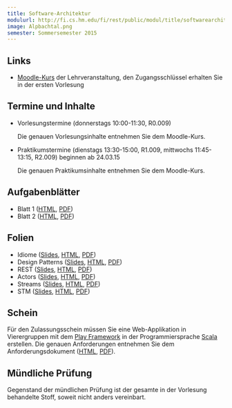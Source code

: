 ```yaml
---
title: Software-Architektur
modulurl: http://fi.cs.hm.edu/fi/rest/public/modul/title/softwarearchitektur
image: Alpbachtal.png
semester: Sommersemester 2015
---
```


<div class="row">
<div class="span6">

## Links

-   [Moodle-Kurs](https://moodle.hm.edu/course/view.php?id=5993) der
    Lehrveranstaltung, den Zugangsschlüssel erhalten Sie in der ersten Vorlesung

## Termine und Inhalte

-   Vorlesungstermine (donnerstags 10:00-11:30, R0.009)

    Die genauen Vorlesungsinhalte entnehmen Sie dem Moodle-Kurs.

-   Praktikumstermine (dienstags 13:30-15:00, R1.009, mittwochs 11:45-13:15,
    R2.009) beginnen ab 24.03.15

    Die genauen Praktikumsinhalte entnehmen Sie dem Moodle-Kurs.

## Aufgabenblätter

-   Blatt 1 ([HTML](/lectures/sa/html/Blatt01.html),
             [PDF](/lectures/sa/pdf/Blatt01.pdf))
-   Blatt 2 ([HTML](/lectures/sa/html/Blatt02.html),
             [PDF](/lectures/sa/pdf/Blatt02.pdf))

</div>
<div class="span6">

## Folien

-   Idiome
    ([Slides](/lectures/sa/presentation/01_Idiome.html),
    [HTML](/lectures/sa/html/01_Idiome.html),
    [PDF](/lectures/sa/pdf/01_Idiome.pdf))
-   Design Patterns
    ([Slides](/lectures/sa/presentation/02_DesignPatterns.html),
    [HTML](/lectures/sa/html/02_DesignPatterns.html),
    [PDF](/lectures/sa/pdf/02_DesignPatterns.pdf))
-   REST
    ([Slides](/lectures/sa/presentation/03_REST.html),
    [HTML](/lectures/sa/html/03_REST.html),
    [PDF](/lectures/sa/pdf/03_REST.pdf))
-   Actors
    ([Slides](/lectures/sa/presentation/04_Actors.html),
    [HTML](/lectures/sa/html/04_Actors.html),
    [PDF](/lectures/sa/pdf/04_Actors.pdf))
-   Streams
    ([Slides](/lectures/sa/presentation/05_Streams.html),
    [HTML](/lectures/sa/html/05_Streams.html),
    [PDF](/lectures/sa/pdf/05_Streams.pdf))
-   STM
    ([Slides](/lectures/sa/presentation/06_STM.html),
    [HTML](/lectures/sa/html/06_STM.html),
    [PDF](/lectures/sa/pdf/06_STM.pdf))

## Schein

Für den Zulassungsschein müssen Sie eine Web-Applikation in
Vierergruppen mit dem [Play Framework](https://www.playframework.com/) in der
Programmiersprache [Scala](http://scala-lang.org/) erstellen. Die genauen
Anforderungen entnehmen Sie dem Anforderungsdokument
([HTML](/lectures/sa/html/WebApp.html), [PDF](/lectures/sa/pdf/WebApp.pdf)).

## Mündliche Prüfung

Gegenstand der mündlichen Prüfung ist der gesamte in der Vorlesung
behandelte Stoff, soweit nicht anders vereinbart.

</div>
</div>
